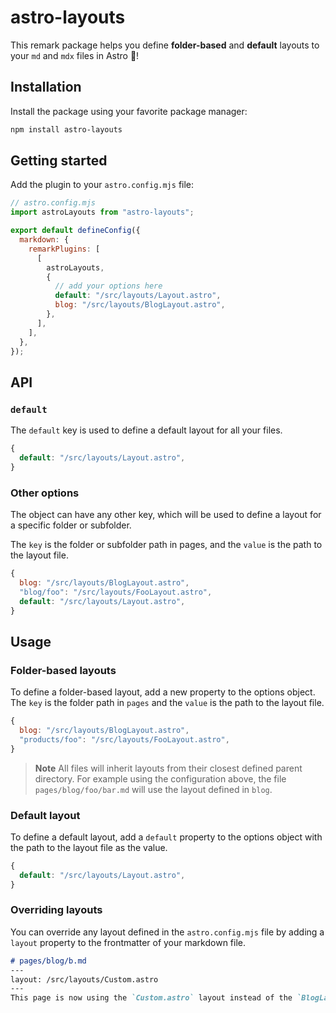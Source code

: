 # astro-layouts

This remark package helps you define **folder-based** and **default** layouts to your `md` and `mdx` files in Astro 🎉!

## Installation

Install the package using your favorite package manager:

```bash
npm install astro-layouts
```

## Getting started

Add the plugin to your `astro.config.mjs` file:

```js
// astro.config.mjs
import astroLayouts from "astro-layouts";

export default defineConfig({
  markdown: {
    remarkPlugins: [
      [
        astroLayouts,
        {
          // add your options here
          default: "/src/layouts/Layout.astro",
          blog: "/src/layouts/BlogLayout.astro",
        },
      ],
    ],
  },
});
```

## API

### `default`

The `default` key is used to define a default layout for all your files.

```js
{
  default: "/src/layouts/Layout.astro",
}
```

### Other options

The object can have any other key, which will be used to define a layout for a specific folder or subfolder.

The `key` is the folder or subfolder path in pages, and the `value` is the path to the layout file.

```js
{
  blog: "/src/layouts/BlogLayout.astro",
  "blog/foo": "/src/layouts/FooLayout.astro",
  default: "/src/layouts/Layout.astro",
}
```

## Usage 

### Folder-based layouts

To define a folder-based layout, add a new property to the options object. The `key` is the folder path in `pages` and the `value` is the path to the layout file.

```js
{
  blog: "/src/layouts/BlogLayout.astro",
  "products/foo": "/src/layouts/FooLayout.astro",
}
```

> **Note**
> All files will inherit layouts from their closest defined parent directory.
> For example using the configuration above, the file `pages/blog/foo/bar.md` will use the layout defined in `blog`.

### Default layout

To define a default layout, add a `default` property to the options object with the path to the layout file as the value.

```js
{
  default: "/src/layouts/Layout.astro",
}
```

### Overriding layouts

You can override any layout defined in the `astro.config.mjs` file by adding a `layout` property to the frontmatter of your markdown file.

```md
# pages/blog/b.md
---
layout: /src/layouts/Custom.astro
---
This page is now using the `Custom.astro` layout instead of the `BlogLayout.astro` layout.
```